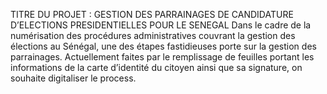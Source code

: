 TITRE DU PROJET : GESTION DES PARRAINAGES DE CANDIDATURE
D’ELECTIONS PRESIDENTIELLES POUR LE SENEGAL
Dans le cadre de la numérisation des procédures administratives couvrant la 
gestion des élections au Sénégal, une des étapes fastidieuses porte sur la gestion des 
parrainages. 
Actuellement faites par le remplissage de feuilles portant les informations de la 
carte d’identité du citoyen ainsi que sa signature, on souhaite digitaliser le process.